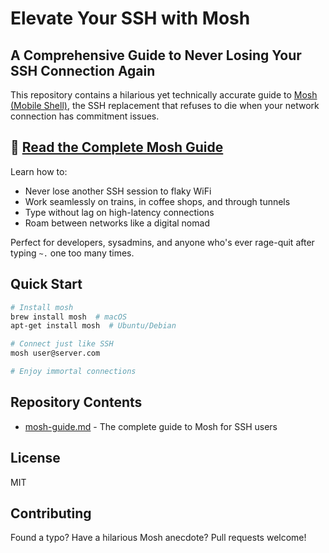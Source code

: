 # Elevate Your SSH with Mosh

## A Comprehensive Guide to Never Losing Your SSH Connection Again

This repository contains a hilarious yet technically accurate guide to [Mosh (Mobile Shell)](https://mosh.org/), the SSH replacement that refuses to die when your network connection has commitment issues.

## 📖 [Read the Complete Mosh Guide](./mosh-guide.md)

Learn how to:
- Never lose another SSH session to flaky WiFi
- Work seamlessly on trains, in coffee shops, and through tunnels
- Type without lag on high-latency connections
- Roam between networks like a digital nomad

Perfect for developers, sysadmins, and anyone who's ever rage-quit after typing `~.` one too many times.

## Quick Start

```bash
# Install mosh
brew install mosh  # macOS
apt-get install mosh  # Ubuntu/Debian

# Connect just like SSH
mosh user@server.com

# Enjoy immortal connections
```

## Repository Contents

- [mosh-guide.md](./mosh-guide.md) - The complete guide to Mosh for SSH users

## License

MIT

## Contributing

Found a typo? Have a hilarious Mosh anecdote? Pull requests welcome!